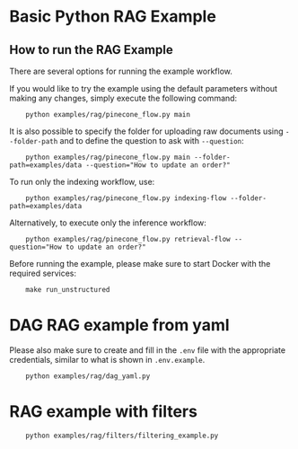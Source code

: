 # Basic Python RAG Example

## How to run the RAG Example

There are several options for running the example workflow.

If you would like to try the example using the default parameters without making any changes, simply execute the following command:

```
    python examples/rag/pinecone_flow.py main
```

It is also possible to specify the folder for uploading raw documents using `--folder-path` and to define the question to ask with `--question`:

```
    python examples/rag/pinecone_flow.py main --folder-path=examples/data --question="How to update an order?"
```

To run only the indexing workflow, use:

```
    python examples/rag/pinecone_flow.py indexing-flow --folder-path=examples/data
```

Alternatively, to execute only the inference workflow:

```
    python examples/rag/pinecone_flow.py retrieval-flow --question="How to update an order?"
```

Before running the example, please make sure to start Docker with the required services:

```
    make run_unstructured
```

# DAG RAG example from yaml

Please also make sure to create and fill in the `.env` file with the appropriate credentials, similar to what is shown in `.env.example`.

```
    python examples/rag/dag_yaml.py
```

# RAG example with filters
```
    python examples/rag/filters/filtering_example.py
```
